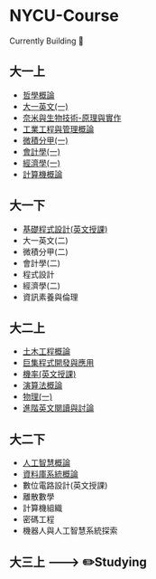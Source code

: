 # NYCU-Course
Currently Building 🔨

## 大一上

- [哲學概論][1.1]
- [大一英文(一)][1.2]
- [奈米與生物技術-原理與實作][1.3]
- [工業工程與管理概論][1.4]
- [微積分甲(一)][1.5]
- [會計學(一)][1.6]
- [經濟學(一)][1.7]
- [計算機概論][1.8]

[1.1]:https://github.com/hankshyu/NYCU-Course/blob/main/Courses/semester%201/哲學概論.md
[1.2]:https://github.com/hankshyu/NYCU-Course/blob/main/Courses/semester%201/大一英文(一).md
[1.3]:https://github.com/hankshyu/NYCU-Course/blob/main/Courses/semester%201/奈米與生物技術-原理與實作.md
[1.4]:https://github.com/hankshyu/NYCU-Course/blob/main/Courses/semester%201/工業工程與管理概論.md
[1.5]:https://github.com/hankshyu/NYCU-Course/blob/main/Courses/semester%201/微積分甲(一).md
[1.6]:https://github.com/hankshyu/NYCU-Course/blob/main/Courses/semester%201/會計學(一).md
[1.7]:https://github.com/hankshyu/NYCU-Course/blob/main/Courses/semester%201/經濟學(一).md
[1.8]:https://github.com/hankshyu/NYCU-Course/blob/main/Courses/semester%201/計算機概論.md

## 大一下

- [基礎程式設計(英文授課)][2.1]
- 大一英文(二)
- 微積分甲(二)
- 會計學(二)
- 程式設計
- 經濟學(二)
- 資訊素養與倫理

[2.1]:https://github.com/hankshyu/NYCU-Course/blob/main/Courses/semester%202/基礎程式設計(英文授課).md
[2.2]:https://github.com/hankshyu/NYCU-Course/blob/main/Courses/semester%202/大一英文(二).md
[2.3]:https://github.com/hankshyu/NYCU-Course/blob/main/Courses/semester%202/微積分甲(二).md
[2.4]:https://github.com/hankshyu/NYCU-Course/blob/main/Courses/semester%202/會計學(二).md
[2.5]:https://github.com/hankshyu/NYCU-Course/blob/main/Courses/semester%202/程式設計.md
[2.6]:https://github.com/hankshyu/NYCU-Course/blob/main/Courses/semester%202/經濟學(二).md
[2.7]:https://github.com/hankshyu/NYCU-Course/blob/main/Courses/semester%202/資訊素養與倫理.md


## 大二上

- [土木工程概論][3.1]
- [巨集程式開發與應用][3.2]
- [機率(英文授課)][3.3]
- [演算法概論][3.4]
- [物理(一)][3.5]
- [進階英文閱讀與討論][3.6]

[3.1]:https://github.com/hankshyu/NYCU-Course/blob/main/Courses/semester%203/土木工程概論.md
[3.2]:https://github.com/hankshyu/NYCU-Course/blob/main/Courses/semester%203/巨集程式開發與應用.md
[3.3]:https://github.com/hankshyu/NYCU-Course/blob/main/Courses/semester%203/機率(英文授課).md
[3.4]:https://github.com/hankshyu/NYCU-Course/blob/main/Courses/semester%203/演算法概論.md
[3.5]:https://github.com/hankshyu/NYCU-Course/blob/main/Courses/semester%203/物理(一).md
[3.6]:https://github.com/hankshyu/NYCU-Course/blob/main/Courses/semester%203/進階英文閱讀與討論.md

## 大二下
- [人工智慧概論][4.1]
- [資料庫系統概論][4.2]
- 數位電路設計(英文授課) 
- 離散數學
- 計算機組織 
- 密碼工程
- 機器人與人工智慧系統探索 

[4.1]:https://github.com/hankshyu/NYCU-Course/blob/main/Courses/semester%204/人工智慧概論.md
[4.2]:https://github.com/hankshyu/NYCU-Course/blob/main/Courses/semester%204/資料庫系統概論.md
[4.3]:https://github.com/hankshyu/NYCU-Course/blob/main/Courses/semester%204/數位電路設計(英文授課).md
[4.4]:https://github.com/hankshyu/NYCU-Course/blob/main/Courses/semester%204/離散數學.md
[4.5]:https://github.com/hankshyu/NYCU-Course/blob/main/Courses/semester%204/計算機組織.md
[4.6]:https://github.com/hankshyu/NYCU-Course/blob/main/Courses/semester%204/密碼工程.md
[4.7]:https://github.com/hankshyu/NYCU-Course/blob/main/Courses/semester%204/機器人與人工智慧系統探索.md

## 大三上 ---> ✏️Studying


